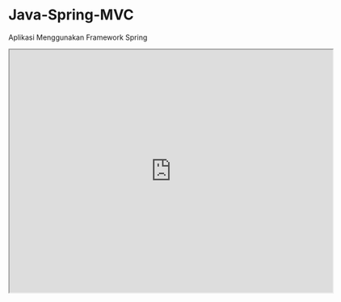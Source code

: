 # Java-Spring-MVC
Aplikasi Menggunakan Framework Spring
<iframe src="https://drive.google.com/file/d/15SKvoDe5ZoOEcehuKWHd3wcErIvMrP3F/preview" width="640" height="480"></iframe>
